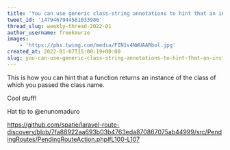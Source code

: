 ```yaml
---
title: 'You can use generic class-string annotations to hint that an instance of the passed class is returned'
tweet_id: '1479467944581033986'
thread_slug: weekly-thread-2022-01
author_username: freekmurze
images:
    - 'https://pbs.twimg.com/media/FIN1v4NWUAARbol.jpg'
created_at: 2022-01-07T15:00:19+00:00
slug: you-can-use-generic-class-string-annotations-to-hint-that-an-instance-of-the-passed-class-is-returned
---
```

This is how you can hint that a function returns an instance of the class of which you passed the class name.

Cool stuff!

Hat tip to @enunomaduro

https://github.com/spatie/laravel-route-discovery/blob/7fa88922aa693b03b4763eda870867075ab44999/src/PendingRoutes/PendingRouteAction.php#L100-L107
